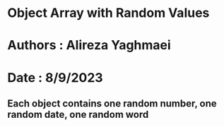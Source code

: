 # Object Array with Random Values
# Authors : Alireza Yaghmaei
# Date : 8/9/2023

## Each object contains one random number, one random date, one random word